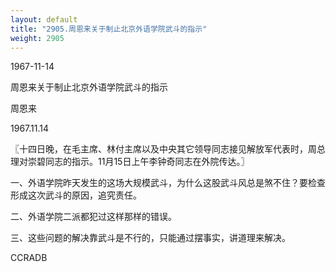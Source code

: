 ```yaml
---
layout: default
title: "2905.周恩来关于制止北京外语学院武斗的指示"
weight: 2905
---
```


1967-11-14

周恩来关于制止北京外语学院武斗的指示

周恩来

1967.11.14

〖十四日晚，在毛主席、林付主席以及中央其它领导同志接见解放军代表时，周总理对崇碧同志的指示。11月15日上午李钟奇同志在外院传达。〗

一、外语学院昨天发生的这场大规模武斗，为什么这股武斗风总是煞不住？要检查形成这次武斗的原因，追究责任。

二、外语学院二派都犯过这样那样的错误。

三、这些问题的解决靠武斗是不行的，只能通过摆事实，讲道理来解决。

CCRADB

